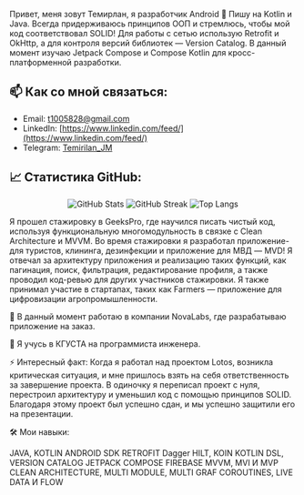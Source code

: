 Привет, меня зовут Темирлан, я разработчик Android 👋 Пишу на Kotlin и Java. Всегда придерживаюсь принципов ООП и стремлюсь, чтобы мой код соответствовал SOLID! Для работы с сетью использую Retrofit и OkHttp, а для контроля версий библиотек — Version Catalog. В данный момент изучаю Jetpack Compose и Compose Kotlin для кросс-платформенной разработки.

## 📫 Как со мной связаться:
- Email: [t1005828@gmail.com](t1005828@gmail.com)
- LinkedIn: [https://www.linkedin.com/feed/](https://www.linkedin.com/feed/)
- Telegram: [Temirilan_JM](https://t.me/Temirlan_JM)

## 📈 Статистика GitHub:
<div align="center">
  <img src="https://github-readme-stats.vercel.app/api?username=TimaTostokov&show_icons=true&theme=tokyonight&hide_border=true" alt="GitHub Stats" />
  <img src="https://github-readme-streak-stats.herokuapp.com/?user=TimaTostokov&theme=tokyonight&hide_border=true" alt="GitHub Streak" />
  <img src="https://github-readme-stats.vercel.app/api/top-langs/?username=TimaTostokov&layout=compact&theme=tokyonight&hide_border=true" alt="Top Langs" />
</div>

Я прошел стажировку в GeeksPro, где научился писать чистый код, используя функциональную многомодульность в связке с Clean Architecture и MVVM. Во время стажировки я разработал приложение-для туристов, клининга, дезинфекции и приложение для МВД — MVD! Я отвечал за архитектуру приложения и реализацию таких функций, как пагинация, поиск, фильтрация, редактирование профиля, а также проводил код-ревью для других участников стажировки. Я также принимал участие в стартапах, таких как Farmers — приложение для цифровизации агропромышленности.

🔭 В данный момент работаю в компании NovaLabs, где разрабатываю приложение на заказ.

🌱 Я учусь в КГУСТА на программиста инженера.

⚡ Интересный факт: Когда я работал над проектом Lotos, возникла критическая ситуация, и мне пришлось взять на себя ответственность за завершение проекта. В одиночку я переписал проект с нуля, перестроил архитектуру и уменьшил код с помощью принципов SOLID. Благодаря этому проект был успешно сдан, и мы успешно защитили его на презентации.

🛠️ Мои навыки:

JAVA, KOTLIN ANDROID SDK RETROFIT Dagger HILT, KOIN KOTLIN DSL, VERSION CATALOG JETPACK COMPOSE FIREBASE MVVM, MVI И MVP CLEAN ARCHITECTURE, MULTI MODULE, MULTI GRAF COROUTINES, LIVE DATA И FLOW
